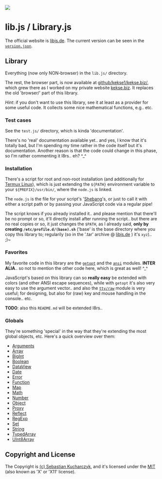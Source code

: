 <img src="https://kekse.biz/php/count.php?draw&override=github:lib.js&text=<%20kuchen@kekse.biz%20>" />

# lib.js / Library.js
The official website is [libjs.de](https://libjs.de/).
The current version can be seen in the [`version.json`](version.json).

## Library
Everything (now only NON-browser) in the `lib.js/` directory.

The rest, the browser part, is now available at [github/kekse1/kekse.biz/](https://github.com/kekse1/kekse.biz/),
which grew there as I worked on my private website [kekse.biz](https://kekse.biz/). It replaces the old 'browser/'
part of this library.

_Hint_: if you don't want to use this library, see it at least as a provider for some useful code. It collects
some nice mathematical functions, e.g.. etc.

### Test cases
See the `test.js/` directory, which is kinda 'documentation'.

There's no 'real' documentation available yet.. and yes, I know that it's totally bad, but I'm spending my time
rather in the code itself but it's documentation. Another reason is that the code could change in this phase,
so I'm rather commenting it l8rs.. eh? ^\_^

### Installation
There's a script for root and non-root installation (and additionally for
[Termux Linux](https://termux.dev/)), which is just extending the `${PATH}`
environment variable to your `${PREFIX}/usr/bin/`, where the `node.js` is linked.

The `node.js` is the file for your script's '[Shebang](https://en.wikipedia.org/wiki/Shebang_(Unix))'s,
or just to call it with either a script path or by passing your JavaScript code via a regular pipe!

The script knows if you already installed it.. and please mention that there'll be no prompt or so,
it'll directly install after running the script.. but there are no real copies or so, it just changes
the `$PATH`, as I already said, **only by creating `/etc/profile.d/(base).sh`** ('base' is the base
directory where you copy this library to; regularily (so in the '.tar' archive @ [libjs.de](https://libjs.de/)
) it's `xyz`).. ;)~

### Favorites
My favorite code in this library are the [`getopt`](lib.js/utility/getopt.js) and the
[`ansi`](lib.js/tty/ansi.js) modules. **INTER ALIA**.. so not to mention the other code here,
which is great as well! ^\_^

JavaScript's based on this library can so **really easy** be extended with colors (and other ANSI
escape sequences), while with `getopt` it's also very easy to use the argument vector.. and also the
[`tty/raw`](lib.js/tty/raw/) module is very useful; for designing, but also for (raw) key and mouse
handling in the console.. etc.

**TODO**: also this `README.md` will be extended l8rs..

### Globals
They're something 'special' in the way that they're extending the most global objects, etc.
Here's a quick overview over them:

* [Arguments](lib.js/globals/arguments.js)
* [Array](lib.js/globals/array.js)
* [BigInt](lib.js/globals/bigint.js)
* [Boolean](lib.js/globals/boolean.js)
* [DataView](lib.js/globals/dataview.js)
* [Date](lib.js/globals/date.js)
* [Error](lib.js/globals/error.js)
* [Function](lib.js/globals/function.js)
* [Map](lib.js/globals/map.js)
* [Math](lib.js/globals/math.js)
* [Number](lib.js/globals/number.js)
* [Object](lib.js/globals/object.js)
* [Proxy](lib.js/globals/proxy.js)
* [Reflect](lib.js/globals/reflect.js)
* [RegExp](lib.js/globals/regexp.js)
* [Set](lib.js/globals/set.js)
* [String](lib.js/globals/string.js)
* [TypedArray](lib.js/globals/typedarray.js)
* [UInt8Array](lib.js/globals/uint8array.js)

## Copyright and License
The Copyright is [(c) Sebastian Kucharczyk](./COPYRIGHT.txt),
and it's licensed under the [MIT](./LICENSE.txt) (also known as 'X' or 'X11' license).

